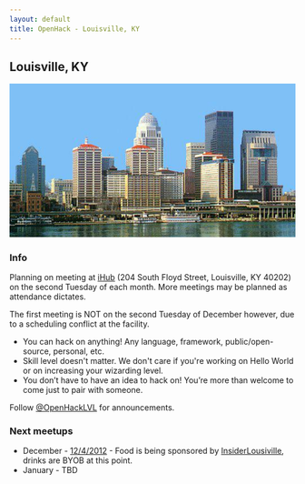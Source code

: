 ```yaml
---
layout: default
title: OpenHack - Louisville, KY
---
```


## Louisville, KY

![Louisville Skyline!](/louisville/louisville.jpg)

### Info

Planning on meeting at [iHub](http://nucleusky.com/ihub) (204 South Floyd Street, Louisville, KY 40202) on the second Tuesday of each month. More meetings may be planned as attendance dictates.

The first meeting is NOT on the second Tuesday of December however, due to a scheduling conflict at the facility.

* You can hack on anything! Any language, framework, public/open-source, personal, etc.
* Skill level doesn't matter. We don't care if you're working on Hello World or on increasing your wizarding level.
* You don’t have to have an idea to hack on! You’re more than welcome to come just to pair with someone.

Follow [@OpenHackLVL](http://twitter.com/OpenHackLVL) for announcements.

### Next meetups

* December - [12/4/2012](http://openhacklvl.eventbrite.com) - Food is being sponsored by [InsiderLousiville](http://insiderlouisville.com), drinks are BYOB at this point.
* January - TBD